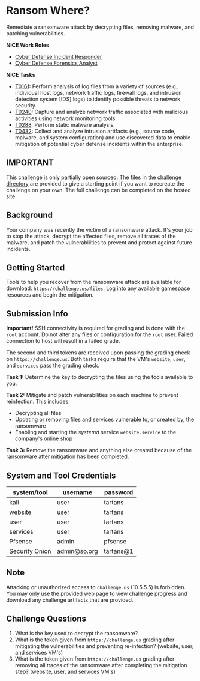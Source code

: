 # Ransom Where?

Remediate a ransomware attack by decrypting files, removing malware, and patching vulnerabilities.

**NICE Work Roles**

- [Cyber Defense Incident Responder](https://niccs.cisa.gov/workforce-development/nice-framework)
- [Cyber Defense Forensics Analyst](https://niccs.cisa.gov/workforce-development/nice-framework)

**NICE Tasks**

- [T0161](https://niccs.cisa.gov/workforce-development/nice-framework): Perform analysis of log files from a variety of sources (e.g., individual host logs, network traffic logs, firewall logs, and intrusion detection system [IDS] logs) to identify possible threats to network security.
- [T0240](https://niccs.cisa.gov/workforce-development/nice-framework): Capture and analyze network traffic associated with malicious activities using network monitoring tools.
- [T0288](https://niccs.cisa.gov/workforce-development/nice-framework): Perform static malware analysis.
- [T0432](https://niccs.cisa.gov/workforce-development/nice-framework): Collect and analyze intrusion artifacts (e.g., source code, malware, and system configuration) and use discovered data to enable mitigation of potential cyber defense incidents within the enterprise.

## IMPORTANT
This challenge is only partially open sourced. The files in the [challenge directory](./challenge) are provided to give a starting point if you want to recreate the challenge on your own. The full challenge can be completed on the hosted site.

## Background

Your company was recently the victim of a ransomware attack. It's your job to stop the attack, decrypt the affected files, remove all traces of the malware, and patch the vulnerabilities to prevent and protect against future incidents.  

## Getting Started

Tools to help you recover from the ransomware attack are available for download: `https://challenge.us/files`. Log into any available gamespace resources and begin the mitigation.

## Submission Info

**Important!** SSH connectivity is required for grading and is done with the `root` account. Do not alter any files or configuration for the `root` user. Failed connection to host will result in a failed grade. 

The second and third tokens are received upon passing the grading check on `https://challenge.us`. Both tasks require that the VM's `website`, `user`, and `services` pass the grading check.

**Task 1:** Determine the key to decrypting the files using the tools available to you.

**Task 2:** Mitigate and patch vulnerabilities on each machine to prevent reinfection. This includes:

- Decrypting all files
- Updating or removing files and services vulnerable to, or created by, the ransomware
- Enabling and starting the *systemd* service `website.service` to the company's online shop

**Task 3:** Remove the ransomware and anything else created because of the ransomware after mitigation has been completed.

## System and Tool Credentials

|system/tool|username|password|
|-----------|--------|--------|
|kali|user|tartans|
|website|user|tartans|
|user|user|tartans|
|services|user|tartans|
|Pfsense|admin|pfsense|
|Security Onion|admin@so.org|tartans@1|

## Note

Attacking or unauthorized access to `challenge.us` (10.5.5.5) is forbidden. You may only use the provided web page to view challenge progress and download any challenge artifacts that are provided.

## Challenge Questions

1. What is the key used to decrypt the ransomware?
2. What is the token given from `https://challenge.us` grading after mitigating the vulnerabilities and preventing re-infection? (website, user, and services VM's)
3. What is the token given from `https://challenge.us` grading after removing all traces of the ransomware after completing the mitigation step? (website, user, and services VM's)
